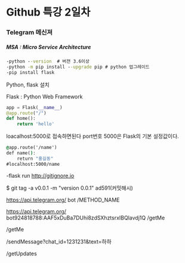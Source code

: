 # Github 특강 2일차

### Telegram 메신져

##### MSA : Micro Service Architecture

```cmd
-python --version  # 버젼 3.6이상
-python -m pip install --upgrade pip # python 업그레이드
-pip install flask
```
Python, flask 설치

Flask :  Python  Web Framework

```python
app = Flask(__name__) 
@app.route("/") 
def home():
    return 'hello'
```
loacalhost:5000로 접속하면된다
port번호 5000은 Flask의 기본 설정값이다.
```cmd
@app.route('/name')
def name():
    return "홍길동"
#localhost:5000/name
```
-flask run
http://gitignore.io

$ git tag -a v0.0.1 -m "version 0.0.1" ad591(커밋해시)



https://api.telegram.org/
bot<token>
/METHOD_NAME

https://api.telegram.org/
bot924818788:AAF5xDuBa7DUhi8zdSXhztsrxIBQlavdj1Q
/getMe

/getMe

/sendMessage?chat_id=1231231&text=하하

/getUpdates